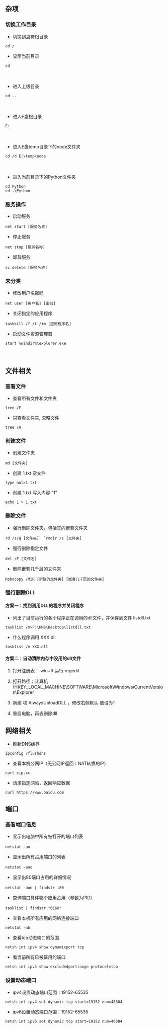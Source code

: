 ## 杂项

### 切换工作目录

- 切换到盘符根目录
```
cd /
```
												 
- 显示当前目录
```
cd
```
　　　										 
- 进入上级目录
```
cd ..
```
　　　　　　　　									 
- 进入E盘根目录　
```
E:
```
　　　　 　								
- 进入E盘temp目录下的node文件夹
```
cd /d E:\temp\node
```
　									
- 进入当前目录下的Python文件夹
```
cd Python
cd .\Python
```

### 服务操作

- 启动服务
```
net start [服务名称]
```										 

- 停止服务
```
net stop [服务名称]										 
```

- 卸载服务
```
sc delete [服务名称]										 
```

### 未分类

- 修改用户名密码
```
net user [用户名] [密码]									 
```

- 关闭指定的应用程序
```
taskkill /f /t /im [应用程序名]								 
```

- 启动文件资源管理器
```
start %windir%\explorer.exe							 
```



　　　 									
## 文件相关	

### 查看文件

- 查看所有文件和文件夹
```
tree /F
```												

- 只查看文件夹, 忽略文件	
```
tree /A
```														

### 创建文件

- 创建文件夹
```
md [文件夹]
```													

- 创建 1.txt 空文件
```
type nul>1.txt
```											 

- 创建 1.txt 写入内容 "1" 
```
echo 1 > 1.txt
```											 

### 删除文件
- 强行删除文件夹，包括其内嵌套文件夹
```
rd /s/q [文件夹]` `rmdir /s [文件夹]
```			

- 强行删除指定文件
```
del /F [文件名]
```											 

- 删除嵌套几千层的文件夹
```
Robocopy /MIR [新建的文件夹] [嵌套几千层的文件夹]
```

### 强行删除DLL

#### 方案一：找到调用DLL的程序并关闭程序
- 列出了目前运行的各个程序正在调用的dll文件，并保存到文件 listdll.txt
```
tasklist /m>F:\HMS\Desktop\listdll.txt
```				 
- 什么程序调用 XXX.dll
```
tasklist /m XXX.dll	
```									

#### 方案二：自动清除内存中没用的dll文件

1. 打开注册表： win+R 运行 regedit

2. 打开路径：计算机\HKEY_LOCAL_MACHINE\SOFTWARE\Microsoft\Windows\CurrentVersion\Explorer

3. 新建 项 AlwaysUnloadDLL ，修改右侧默认 值设为1

4. 重启电脑，再去删除dll




## 网络相关

- 刷新DNS缓存
```
ipconfig /flushdns
```	

- 查看本机公网IP（无公网IP返回：NAT转换的IP）
``` 
curl cip.cc									              
```

- 请求指定网站，返回响应数据
```
curl https://www.baidu.com								 
```

## 端口

### 查看端口信息
- 显示出电脑中所有被打开的端口列表
```
netstat -an　　											 
```

- 显示出所有占用端口的列表
```
netstat -ano　　										 
```

- 显示出80端口占用的详细情况
```
netstat -aon | findstr :80　　							 
```

- 查询端口具体哪个应用占用（参数为PID）
```
tasklist | findstr "6168"　　　　						 
```

- 查看本机所有应用的网络连接端口
```
netstat -nb												 
```

- 查看tcp动态端口的范围
```
netsh int ipv4 show dynamicport tcp						 
```

- 看当前所有已被征用的端口
```
netsh int ipv4 show excludedportrange protocol=tcp		 
```

### 设置动态端口
- ipv4设置动态端口范围：19152-65535
```
netsh int ipv4 set dynamic tcp start=19152 num=46384	 
```

- ipv6设置动态端口范围：19152-65535
```
netsh int ipv6 set dynamic tcp start=19152 num=46384	 
```
